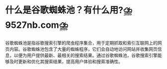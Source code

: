 # 什么是谷歌蜘蛛池？有什么用?⛈️9527nb.com⛈️

谷歌蜘蛛池是指谷歌搜索引擎的爬虫程序集合，用于定期抓取和索引互联网上的网页内容。谷歌蜘蛛池包含了大量的蜘蛛程序，它们会自动地访问网站并收集网页信息，以便为用户提供最新、最相关的搜索结果。通过谷歌蜘蛛池，谷歌搜索引擎能够及时更新和优化其搜索结果，提高用户体验和搜索准确性。